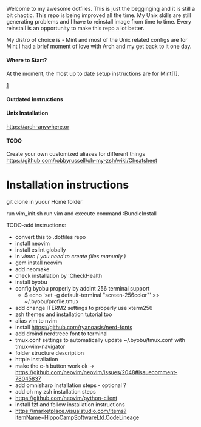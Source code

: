 Welcome to my awesome dotfiles. This is just the begginging and it is still a bit chaotic. 
This repo is being improved all the time. My Unix skills are still generating problems and I have to reinstall image from time to time.
Every reinstall is an opportunity to make this repo a lot better.

My distro of choice is - Mint and most of the Unix related configs are for Mint
I had a brief moment of love with Arch and my get back to it one day.

#### Where to Start?
At the moment, the most up to date setup instructions are for Mint[1].

[1](/unix)

#### Outdated instructions

#### Unix Installation
https://arch-anywhere.or

#### TODO
Create your own customized aliases for different things
https://github.com/robbyrussell/oh-my-zsh/wiki/Cheatsheet


Installation instructions
====
git clone in yuour Home folder

run vim_init.sh
run vim and execute command :BundleInstall


TODO-add instructions:
- convert this to .dotfiles repo
- install neovim
- install eslint globally
- ln _vimrc ( you need to create files manualy )_
- gem install neovim
- add neomake
- check installation by :CheckHealth
- install byobu
- config byobu properly by addint 256 terminal support
  - $ echo 'set -g default-terminal "screen-256color"' >> ~/.byobu/profile.tmux
- add change ITERM2 settings to properly use xterm256
- zsh themes and installation tutorial too
- alias vim to nvim
- install https://github.com/ryanoasis/nerd-fonts
- add droind nerdtreee font to terminal
- tmux.conf settings to automatically update ~/.byobu/tmux.conf with tmux-vim-navigator
- folder structure description
- httpie installation
- make the c-h button work ok -> https://github.com/neovim/neovim/issues/2048#issuecomment-78045837
- add omnisharp installation steps - optional ?
- add oh my zsh installation steps
- https://github.com/neovim/python-client
- install fzf and follow installation instructions
- https://marketplace.visualstudio.com/items?itemName=HippoCampSoftwareLtd.CodeLineage
